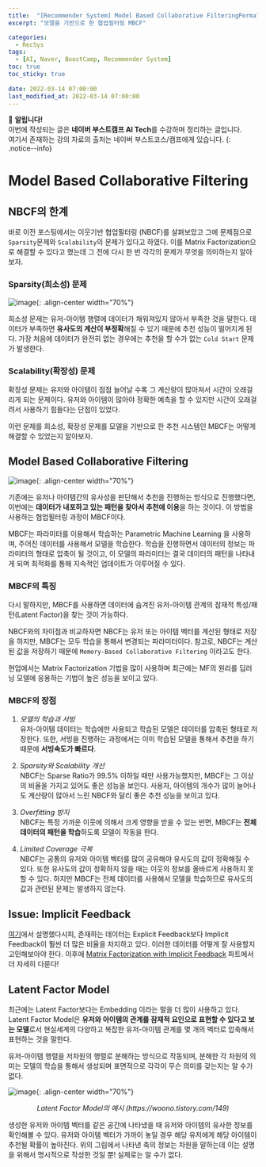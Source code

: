 ```yaml
---
title:  "[Recommender System] Model Based Collaborative FilteringPermalink"
excerpt: "모델을 기반으로 한 협업필터링 MBCF"

categories:
  - RecSys
tags:
  - [AI, Naver, BoostCamp, Recommender System]
toc: true
toc_sticky: true
 
date: 2022-03-14 07:00:00
last_modified_at: 2022-03-14 07:00:00
---
```

📌 **알립니다!**<br>
이번에 작성되는 글은 **네이버 부스트캠프 AI Tech**를 수강하며 정리하는 글입니다.<br>
여기서 존재하는 강의 자료의 출처는 네이버 부스트코스/캠프에게 있습니다.
{: .notice--info}

# Model Based Collaborative Filtering

## NBCF의 한계

바로 이전 포스팅에서는 이웃기반 협업필터링 (NBCF)를 살펴보았고 그에 문제점으로 `Sparsity`문제와 `Scalability`의 문제가 있다고 하였다. 이를 Matrix Factorization으로 해결할 수 있다고 했는데 그 전에 다시 한 번 각각의 문제가 무엇을 의미하는지 알아보자.

### Sparsity(희소성) 문제

![image](https://user-images.githubusercontent.com/91870042/158059313-8dc075c5-4431-4212-bbe4-4cd38e27b2f5.png){: .align-center width="70%"}

희소성 문제는 유저-아이템 행렬에 데이터가 채워져있지 않아서 부족한 것을 말한다. 데이터가 부족하면 **유사도의 계산이 부정확**해질 수 있기 때문에 추천 성능이 떨어지게 된다. 가장 처음에 데이터가 완전히 없는 경우에는 추천을 할 수가 없는 `Cold Start` 문제가 발생한다.

### Scalability(확장성) 문제

확장성 문제는 유저와 아이템이 점점 늘어날 수록 그 계산량이 많아져서 시간이 오래걸리게 되는 문제이다. 유저와 아이템이 많아야 정확한 예측을 할 수 있지만 시간이 오래걸려서 사용하기 힘들다는 단점이 있었다.

이런 문제를 희소성, 확장성 문제를 모델을 기반으로 한 추천 시스템인 MBCF는 어떻게 해결할 수 있었는지 알아보자.

## Model Based Collaborative Filtering

![image](https://user-images.githubusercontent.com/91870042/158059594-209e5e8d-1ad0-41ec-9185-a893f44e8425.png){: .align-center width="70%"}

기존에는 유저나 아이템간의 유사성을 판단해서 추천을 진행하는 방식으로 진행했다면, 이번에는 **데이터가 내포하고 있는 패턴을 찾아서 추천에 이용**을 하는 것이다. 이 방법을 사용하는 협업필터링 과정이 MBCF이다. 

MBCF는 파라미터를 이용해서 학습하는 Parametric Machine Learning 을 사용하며, 주어진 데이터를 사용해서 모델을 학습한다. 학습을 진행하면서 데이터의 정보는 파라미터의 형태로 압축이 될 것이고, 이 모델의 파라미터는 결국 데이터의 패턴을 나타내게 되며 최적화를 통해 지속적인 업데이트가 이루어질 수 있다.

### MBCF의 특징

다시 말하지만, MBCF를 사용하면 데이터에 숨겨진 유저-아이템 관계의 잠재적 특성/패턴(Latent Factor)을 찾는 것이 가능하다.

NBCF와의 차이점과 비교하자면 NBCF는 유저 또는 아이템 벡터를 계산된 형태로 저장을 하지만, MBCF는 모두 학습을 통해서 변경되는 파라미터이다. 참고로, NBCF는 계산된 값을 저장하기 때문에 `Memory-Based Collaborative Filtering` 이라고도 한다.

현업에서는 Matrix Factorization 기법을 많이 사용하며 최근에는 MF의 원리를 딥러닝 모델에 응용하는 기법이 높은 성능을 보이고 있다.

### MBCF의 장점

1. *모델의 학습과 서빙*  
  유저-아이템 데이터는 학습에만 사용되고 학습된 모델은 데이터를 압축된 형태로 저장한다. 또한, 서빙을 진행하는 과정에서는 이미 학습된 모델을 통해서 추천을 하기 때문에 **서빙속도가 빠르다**.

2. *Sparsity와 Scalability 개선*  
  NBCF는 Sparse Ratio가 99.5% 이하일 때만 사용가능했지만, MBCF는 그 이상의 비율을 가지고 있어도 좋은 성능을 보인다. 사용자, 아이템의 개수가 많이 늘어나도 계산량이 많아서 느린 NBCF와 달리 좋은 추천 성능을 보이고 있다.

3. *Overfitting 방지*  
  NBCF는 특정 가까운 이웃에 의해서 크게 영향을 받을 수 있는 반면, MBCF는 **전체 데이터의 패턴을 학습**하도록 모델이 작동을 한다.

4. *Limited Coverage 극복*  
  NBCF는 공통의 유저와 아이템 벡터를 많이 공유해야 유사도의 값이 정확해질 수 있다. 또한 유사도의 값이 정확하지 않을 때는 이웃의 정보를 올바르게 사용하지 못할 수 있다. 하지만 MBCF는 전체 데이터를 사용해서 모델을 학습하므로 유사도의 값과 관련된 문제는 발생하지 않는다.

## Issue: Implicit Feedback

[여기](https://killerwhale0917.github.io/recsys/boostcamp-recsysbasic-1/#%EC%9C%A0%EC%A0%80-%EC%95%84%EC%9D%B4%ED%85%9C-%EC%83%81%ED%98%B8%EC%9E%91%EC%9A%A9-%EC%A0%95%EB%B3%B4)에서 설명했다시피, 존재하는 데이터는 Explicit Feedback보다 Implicit Feedback이 훨씬 더 많은 비율을 차지하고 있다. 이러한 데이터를 어떻게 잘 사용할지 고민해보아야 한다. 이후에 [Matrix Factorization with Implicit Feedback](https://killerwhale0917.github.io/recsys/boostcamp-recsys-alsbpr/#mf-for-implicit-feedback-1) 파트에서 더 자세히 다룬다!

## Latent Factor Model

최근에는 Latent Factor보다는 Embedding 이라는 말을 더 많이 사용하고 있다. Latent Factor Model은 **유저와 아이템의 관계를 잠재적 요인으로 표현할 수 있다고 보는 모델**로서 현실세계의 다양하고 복잡한 유저-아이템 관계를 몇 개의 벡터로 압축해서 표현하는 것을 말한다.

유저-아이템 행렬을 저차원의 행렬로 분해하는 방식으로 작동되며, 분해한 각 차원의 의미는 모델의 학습을 통해서 생성되며 표면적으로 각각이 무슨 의미를 갖는지는 알 수가 없다.

![image](https://user-images.githubusercontent.com/91870042/158022395-b4cef103-04e6-4d3f-af2d-184bcd5f4a52.png){: .align-center width="70%"}
<p align="center"><i>Latent Factor Model의 예시 (https://woono.tistory.com/149)</i></p>

생성한 유저와 아이템 벡터를 같은 공간에 나타냈을 때 유저와 아이템의 유사한 정보를 확인해볼 수 있다. 유저와 아이템 벡터가 가까이 놓일 경우 해당 유저에게 해당 아이템이 추천될 확률이 높아진다. 위의 그림에서 나타낸 축의 정보는 차원을 말하는데 이는 설명을 위해서 명시적으로 작성한 것일 뿐! 실제로는 알 수가 없다.
